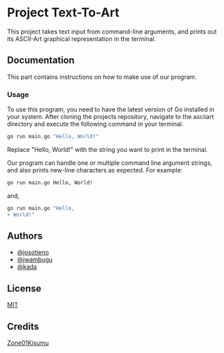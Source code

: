 
# Project Text-To-Art

This project takes text input from command-line arguments, and prints out its ASCII-Art graphical representation in the terminal.



## Documentation

This part contains instructions on how to make use of our program.

### Usage

To use this program, you need to have the latest version of Go installed in your system.
After cloning the projects repository, navigate to the asciiart directory and execute the following command in your terminal.
```bash
go run main.go "Hello, World!"
```
Replace "Hello, World!" with the string you want to print in the terminal.

Our program can handle one or multiple command line argument strings, and also prints new-line characters as expected. For example:
```bash
go run main.go Hello, World!
```
and,
```bash
go run main.go "Hello,
> World!"
```


## Authors

- [@josotieno](https://learn.zone01kisumu.ke/git/josotieno/)
- [@jwambugu](https://learn.zone01kisumu.ke/git/jwambugu)
- [@kada](https://learn.zone01kisumu.ke/git/kada)


## License

[MIT](https://choosealicense.com/licenses/mit/)


## Credits

[Zone01Kisumu](https://zone01kisumu.ke)